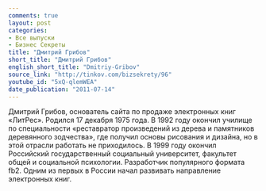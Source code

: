 ```yaml
---
comments: true
layout: post
categories:
- Все выпуски
- Бизнес Секреты
title: "Дмитрий Грибов"
short_title: "Дмитрий Грибов"
english_short_title: "Dmitriy-Gribov"
source_link: "http://tinkov.com/bizsekrety/96"
youtube_id: "5xQ-qlemWEA"
date_publication: "2011-07-14"
---
```

Дмитрий Грибов, основатель сайта по продаже электронных книг «ЛитРес». Родился 17 декабря 1975 года. В 1992 году окончил училище по специальности «реставратор произведений из дерева и памятников деревянного зодчества», где получил основы рисования и дизайна, но в этой отрасли работать не приходилось. В 1999 году окончил Российский государственный социальный университет, факультет общей и социальной психологии. Разработчик популярного формата fb2. Одним из первых в России начал развивать направление электронных книг.

